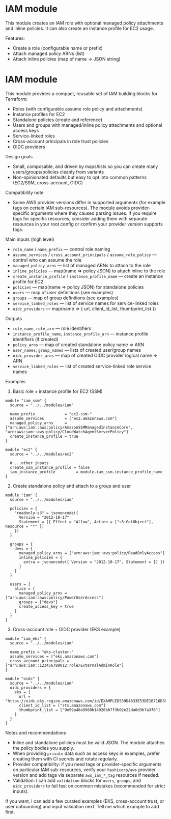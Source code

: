 # IAM module

This module creates an IAM role with optional managed policy attachments and inline policies. It can also create an instance profile for EC2 usage.

Features:
- Create a role (configurable name or prefix)
- Attach managed policy ARNs (list)
- Attach inline policies (map of name -> JSON string)
# IAM module

This module provides a compact, reusable set of IAM building blocks for Terraform:

- Roles (with configurable assume role policy and attachments)
- Instance profiles for EC2
- Standalone policies (create and reference)
- Users and groups with managed/inline policy attachments and optional access keys
- Service-linked roles
- Cross-account principals in role trust policies
- OIDC providers

Design goals
- Small, composable, and driven by maps/lists so you can create many users/groups/policies cleanly from variants
- Non-opinionated defaults but easy to opt into common patterns (EC2/SSM, cross-account, OIDC)

Compatibility note
- Some AWS provider versions differ in supported arguments (for example tags on certain IAM sub-resources). The module avoids provider-specific arguments where they caused parsing issues. If you require tags for specific resources, consider adding them with separate resources in your root config or confirm your provider version supports tags.

Main inputs (high level)
- `role_name` / `name_prefix` — control role naming
- `assume_services` / `cross_account_principals` / `assume_role_policy` — control who can assume the role
- `managed_policy_arns` — list of managed ARNs to attach to the role
- `inline_policies` — map(name => policy JSON) to attach inline to the role
- `create_instance_profile` / `instance_profile_name` — create an instance profile for EC2
- `policies` — map(name => policy JSON) for standalone policies
- `users` — map of user definitions (see examples)
- `groups` — map of group definitions (see examples)
- `service_linked_roles` — list of service names for service-linked roles
- `oidc_providers` — map(name => { url, client_id_list, thumbprint_list })

Outputs
- `role_name`, `role_arn` — role identifiers
- `instance_profile_name`, `instance_profile_arn` — instance profile identifiers (if created)
- `policy_arns` — map of created standalone policy name => ARN
- `user_names`, `group_names` — lists of created user/group names
- `oidc_provider_arns` — map of created OIDC provider logical name => ARN
- `service_linked_roles` — list of created service-linked role service names

Examples

1) Basic role + instance profile for EC2 (SSM)

```hcl
module "iam_ssm" {
  source = "../../modules/iam"

  name_prefix             = "ec2-ssm-"
  assume_services         = ["ec2.amazonaws.com"]
  managed_policy_arns     = ["arn:aws:iam::aws:policy/AmazonSSMManagedInstanceCore", "arn:aws:iam::aws:policy/CloudWatchAgentServerPolicy"]
  create_instance_profile = true
}

module "ec2" {
  source = "../../modules/ec2"

  # ...other inputs
  create_ssm_instance_profile = false
  iam_instance_profile         = module.iam_ssm.instance_profile_name
}
```

2) Create standalone policy and attach to a group and user

```hcl
module "iam" {
  source = "../../modules/iam"

  policies = {
    "readonly-s3" = jsonencode({
      Version = "2012-10-17"
      Statement = [{ Effect = "Allow", Action = ["s3:GetObject"], Resource = "*" }]
    })
  }

  groups = {
    devs = {
      managed_policy_arns = ["arn:aws:iam::aws:policy/ReadOnlyAccess"]
      inline_policies = {
        extra = jsonencode({ Version = "2012-10-17", Statement = [] })
      }
    }
  }

  users = {
    alice = {
      managed_policy_arns = ["arn:aws:iam::aws:policy/PowerUserAccess"]
      groups = ["devs"]
      create_access_key = true
    }
  }
}
```

3) Cross-account role + OIDC provider (EKS example)

```hcl
module "iam_eks" {
  source = "../../modules/iam"

  name_prefix = "eks-cluster-"
  assume_services = ["eks.amazonaws.com"]
  cross_account_principals = ["arn:aws:iam::123456789012:role/ExternalAdminRole"]
}

module "oidc" {
  source = "../../modules/iam"
  oidc_providers = {
    eks = {
      url = "https://oidc.eks.region.amazonaws.com/id/EXAMPLED539D4633E53DE1B716D3041E"
      client_id_list = ["sts.amazonaws.com"]
      thumbprint_list = ["9e99a48a9960b14926bb7f3b02e22da0d3b7a3f6"]
    }
  }
}
```

Notes and recommendations
- Inline and standalone policies must be valid JSON. The module attaches the policy bodies you supply.
- When providing `private` data such as access keys in examples, prefer creating them with CI secrets and rotate regularly.
- Provider compatibility: if you need tags or provider-specific arguments on particular IAM sub-resources, verify your `hashicorp/aws` provider version and add tags via separate `aws_iam_*_tag` resources if needed.
- Validation: I can add `validation` blocks for `users`, `groups`, and `oidc_providers` to fail fast on common mistakes (recommended for strict inputs).

If you want, I can add a few curated examples (EKS, cross-account trust, or user onboarding) and input validation next. Tell me which example to add first.